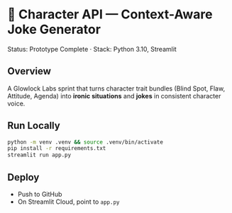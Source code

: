 # 🤖 Character API — Context-Aware Joke Generator

Status: Prototype Complete · Stack: Python 3.10, Streamlit

## Overview
A Glowlock Labs sprint that turns character trait bundles (Blind Spot, Flaw, Attitude, Agenda) into **ironic situations** and **jokes** in consistent character voice.

## Run Locally
```bash
python -m venv .venv && source .venv/bin/activate
pip install -r requirements.txt
streamlit run app.py
```

## Deploy
- Push to GitHub
- On Streamlit Cloud, point to `app.py`
